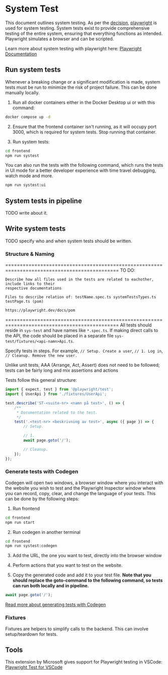 # System Test

This document outlines system testing. As per the [decision](https://git.cs.umu.se/courses-project/5dv214vt23/docs/-/blob/main/Chapters/QA/beslut.md), [playwright](https://playwright.dev/) is used for system testing. System tests exist to provide comprehensive testing of the entire system, ensuring that everything functions as intended. Playwright simulates a browser and can be scripted. 

Learn more about system testing with playwright here: [Playwright Documentation](https://playwright.dev/docs/intro)

## Run system tests
Whenever a breaking change or a significant modification is made, system tests must be run to minimize the risk of project failure. This can be done manually locally. 

1. Run all docker containers either in the Docker Desktop ui or with this command:

```sh
docker compose up -d
```

2. Ensure that the frontend container isn't running, as it will occupy port 3000, which is required for system tests. Stop running that container. 

3. Run system tests:

```sh
cd frontend
npm run systest
```

You can also run the tests with the following command, which runs the tests in UI mode for a better developer experience with time travel debugging, watch mode and more. 
```sh
npm run systest:ui
```

## System tests in pipeline
TODO write about it.

## Write system tests
TODO specify who and when system tests should be written.

### Structure & Naming

=============================================================================================
    TO DO:

    Describe how all files used in the tests are related to eachother, include links to their 
    respective documentations

    Files to describe relation of: testName.spec.ts systemTestsTypes.ts testPage.ts (pom)

    https://playwright.dev/docs/pom
=============================================================================================
All tests should reside in `sys-test` and have names like `*.spec.ts`. If making direct calls to the API, the code should be placed in a separate file `sys-test/fixtures/<api-namn>Api.ts`. 

Specify tests in steps. For example, `// Setup. Create a user`, `// 1. Log in`, `// Cleanup. Remove the new user.`

Unlike unit tests, AAA (Arrange, Act, Assert) does not need to be followed; tests can be fairly long and mix assertions and actions

Tests follow this general structure:

```ts
import { expect, test } from '@playwright/test';
import { UserApi } from './fixtures/UserApi';

test.describe('ST-<suite-nr> <namn på test>', () => {
    /**
     * Documentation related to the test.
     */
    test('.<test-nr> <beskrivning av test>', async ({ page }) => {
        // Setup.

        // 1.
        await page.goto('/');

        // Cleanup.
    });
});
``` 

### Generate tests with Codegen
Codegen will open two windows, a browser window where you interact with the website you wish to test and the Playwright Inspector window where you can record, copy, clear, and change the language of your tests. This can be done by the following steps:

1. Run frontend
```sh
cd frontend
npm run start
```

2. Run codegen in another terminal 
```sh
cd frontend
npm run systest:codegen
```

3. Add the URL, the one you want to test, directly into the browser window

4. Perform actions that you want to test on the website. 

5. Copy the generated code and add it to your test file. **Note that you should replace the goto-command to the following command, so tests can run both locally and in pipeline.**
```ts
await page.goto('/');
```

[Read more about generating tests with Codegen](https://playwright.dev/docs/codegen-intro)

### Fixtures

Fixtures are helpers to simplify calls to the backend. This can involve setup/teardown for tests.

## Tools
This extension by Microsoft gives support for Playwright testing in VSCode:
[Playwright Test for VSCode](https://marketplace.visualstudio.com/items?itemName=ms-playwright.playwright) 